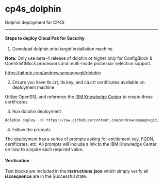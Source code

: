 # cp4s_dolphin
Dolphin deployment for CP4S

---

#### Steps to deploy Cloud Pak for Security

1. Download dolphin onto target installation machine

**Note:** Only use beta-4 release of dolphin or higher only for ConfigBlock & OpenShiftBlock processors and multi-mode processor selection support.

https://github.com/andrewcampagnagit/dolphin

2. Ensure you have tls.crt, tls.key, and ca.crt certificates available on deployment machine

Utilize OpenSSL and reference the [IBM Knowledge Center](https://www.ibm.com/docs/en/cloud-paks/cp-security/1.7.0?topic=planning-domain-name-tls-certificates) to create these certificates

3. Run dolphin deployment

```bash
dolphin deploy -mG https://raw.githubusercontent.com/andrewcampagnagit/cp4s_dolphin/main/manifest.json
```

4. Follow the prompts

The deployment has a series of prompts asking for entitlement key, FQDN, certificates, etc. All prompts will include a link to the IBM Knowledge Center on how to acquire each required value.

#### Verification

Test blocks are included in the **instructions.json** which simply verify all **iscsequence** are in the Successful state.

